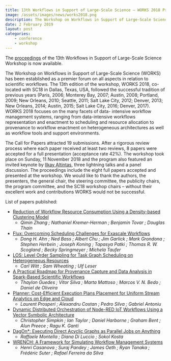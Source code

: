 ```yaml
---
title: 13th Workflows in Support of Large-Scale Science – WORKS 2018 Proceedings
image: /assets/images/news/works2018.png
description: The Workshop on Workflows in Support of Large-Scale Science (WORKS) has been established as a premier forum on all aspects in relation to scientific workflows. The 13th edition of the workshop, WORKS 2018, co-located with SC18 in Dallas, Texas, USA, followed the successful tradition of previous years (Paris, 2006; Monterey Bay, 2007; Austin, 2008; Portland, 2009; New Orleans, 2010; Seattle, 2011; Salt Lake City, 2012; Denver, 2013; New Orleans, 2014; Austin, 2015; Salt Lake City, 2016; Denver, 2017). WORKS 2018 focuses on the many facets of data- intensive workflow management systems, ranging from data-intensive workflows representation and enactment to scheduling and resource allocation to provenance to workflow enactment on heterogeneous architectures as well as workflow tools and support environments.
date: 2 February 2019
layout: post
categories:
    - conference
    - workshop
---
```


The <a href="https://ieeexplore.ieee.org/xpl/mostRecentIssue.jsp?punumber=8630885" target="_blank">proceedings</a> of the 13th Workflows in Support of Large-Scale Science Workshop is now available.

The Workshop on Workflows in Support of Large-Scale Science (WORKS) has been established as a premier forum on all aspects in relation to scientific workflows. The 13th edition of the workshop, WORKS 2018, co-located with SC18 in Dallas, Texas, USA, followed the successful tradition of previous years (Paris, 2006; Monterey Bay, 2007; Austin, 2008; Portland, 2009; New Orleans, 2010; Seattle, 2011; Salt Lake City, 2012; Denver, 2013; New Orleans, 2014; Austin, 2015; Salt Lake City, 2016; Denver, 2017). WORKS 2018 focuses on the many facets of data- intensive workflow management systems, ranging from data-intensive workflows representation and enactment to scheduling and resource allocation to provenance to workflow enactment on heterogeneous architectures as well as workflow tools and support environments.

The Call for Papers attracted 19 submissions. After a rigorous review process where each paper received at least two reviews, 8 papers were accepted for a full presentation (acceptance rate 42%). The workshop took place on Sunday, 11 November 2018 and the program also featured an invited keynote by <a href="https://words.sdsc.edu/ilkay/home" target="_blank">Ilkay Altintas</a>, three lightning talks and a panel discussion. The proceedings include the eight full papers accepted and presented at the workshop. We would like to thank the authors, the presenters, the general chair, the steering committee, the publicity chairs, the program committee, and the SC18 workshop chairs – without their excellent work and contributions WORKS would not be successful.

List of papers published:

- [Reduction of Workflow Resource Consumption Using a Density-based Clustering Model](https://ieeexplore.ieee.org/document/8638373/)
  - _Qimin Zhang ; Nathaniel Kremer-Herman ; Benjamin Tovar ; Douglas Thain_
- [Flux: Overcoming Scheduling Challenges for Exascale Workflows](https://ieeexplore.ieee.org/document/8638377/)
  - _Dong H. Ahn ; Ned Bass ; Albert Chu ; Jim Garlick ; Mark Grondona ; Stephen Herbein ; Joseph Koning ; Tapasya Patki ; Thomas R. W. Scogland ; Becky Springmeyer ; Michela Taufer_
- [LOS: Level Order Sampling for Task Graph Scheduling on Heterogeneous Resources](https://ieeexplore.ieee.org/document/8638374)
  - _Carl Witt ; Sam Wheating ; Ulf Leser_
- [A Practical Roadmap for Provenance Capture and Data Analysis in Spark-Based Scientific Workflows](https://ieeexplore.ieee.org/document/8638375/)
  - _Thaylon Guedes ; Vítor Silva ; Marta Mattoso ; Marcos V. N. Bedo ; Daniel de Oliveira_
- [Planner: Cost-Efficient Execution Plans Placement for Uniform Stream Analytics on Edge and Cloud](https://ieeexplore.ieee.org/document/8638380/)
  - _Laurent Prosperi ; Alexandru Costan ; Pedro Silva ; Gabriel Antoniu_
- [Dynamic Distributed Orchestration of Node-RED IoT Workflows Using a Vector Symbolic Architecture](https://ieeexplore.ieee.org/document/8638378/)
  - _Christopher Simpkin ; Ian Taylor ; Daniel Harborne ; Graham Bent ; Alun Preece ; Ragu K. Ganti_
- [DagOn*: Executing Direct Acyclic Graphs as Parallel Jobs on Anything](https://ieeexplore.ieee.org/document/8638376/)
  - _Raffaele Montella ; Diana Di Luccio ; Sokol Kosta_
- [WRENCH: A Framework for Simulating Workflow Management Systems](https://ieeexplore.ieee.org/document/8638379/)
  - _Henri Casanova ; Suraj Pandey ; James Oeth ; Ryan Tanaka ; Frédéric Suter ; Rafael Ferreira da Silva_
